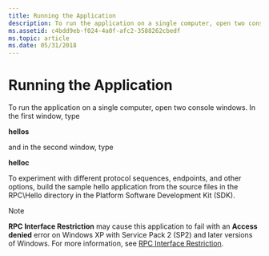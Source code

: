 ```yaml
---
title: Running the Application
description: To run the application on a single computer, open two console windows.
ms.assetid: c4bdd9eb-f024-4a0f-afc2-3588262cbedf
ms.topic: article
ms.date: 05/31/2018
---
```


# Running the Application

To run the application on a single computer, open two console windows. In the first window, type

**hellos**

and in the second window, type

**helloc**

To experiment with different protocol sequences, endpoints, and other options, build the sample hello application from the source files in the RPC\\Hello directory in the Platform Software Development Kit (SDK).

> [!Note]  
> **RPC Interface Restriction** may cause this application to fail with an **Access denied** error on Windows XP with Service Pack 2 (SP2) and later versions of Windows. For more information, see [RPC Interface Restriction](https://go.microsoft.com/fwlink/p/?linkid=182994).

 

 

 




